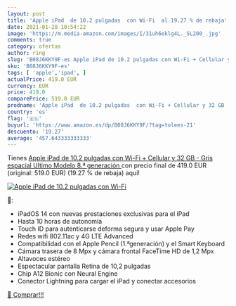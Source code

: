 ```yaml
---
layout: post
title: 'Apple iPad  de 10.2 pulgadas  con Wi-Fi  al 19.27 % de rebaja'
date: 2021-01-28 10:54:22
image: 'https://m.media-amazon.com/images/I/31uh6eklg4L._SL200_.jpg'
comments: true
category: ofertas
author: ring
slug: 'B08J6KKY9F-es Apple iPad de 10.2 pulgadas con Wi-Fi + Cellular y 32 GB -...'
sku: 'B08J6KKY9F-es'
tags: [ 'apple','ipad', ]
actualPrice: 419.0 EUR
currency: EUR
price: 419.0
comparePrice: 519.0 EUR
prodname: 'Apple iPad  de 10.2 pulgadas  con Wi-Fi + Cellular y 32 GB  - Gris espacial  Ultimo Modelo  8.ª generación '
country: 'es'
flag: '🇪🇸'
buyurl: 'https://www.amazon.es/dp/B08J6KKY9F/?tag=tolees-21'
descuento: '19.27'
average: '457.643333333333'
---
```


Tienes [Apple iPad  de 10.2 pulgadas  con Wi-Fi + Cellular y 32 GB  - Gris espacial  Ultimo Modelo  8.ª generación ](https://www.amazon.es/dp/B08J6KKY9F/?tag=tolees-21) con precio final de  419.0 EUR (original: 519.0 EUR) (19.27 %  de rebaja) aqui!

[![Apple iPad  de 10.2 pulgadas  con Wi-Fi ](https://m.media-amazon.com/images/I/31uh6eklg4L._SL200_.jpg)](https://www.amazon.es/dp/B08J6KKY9F/?tag=tolees-21)

🔎:

- iPadOS 14 con nuevas prestaciones exclusivas para el iPad
- Hasta 10 horas de autonomía
- Touch ID para autenticarse deforma segura y usar Apple Pay
- Redes wifi 802.11ac y 4G LTE Advanced
- Compatibilidad con el Apple Pencil (1.ªgeneración) y el Smart Keyboard
- Cámara trasera de 8 Mpx y cámara frontal FaceTime HD de 1,2 Mpx
- Altavoces estéreo
- Espectacular pantalla Retina de 10,2 pulgadas
- Chip A12 Bionic con Neural Engine
- Conector Lightning para cargar el iPad y conectar accesorios

[🛒 Comprar!!!](https://www.amazon.es/dp/B08J6KKY9F/?tag=tolees-21)

